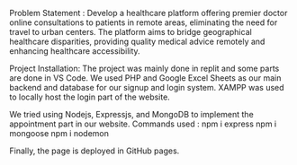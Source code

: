
   
Problem Statement :
Develop a healthcare platform offering premier doctor online consultations to patients in remote areas, eliminating the need for travel to urban centers. The platform aims to bridge geographical healthcare disparities, providing quality medical advice remotely and enhancing healthcare accessibility.

Project Installation:
The project was mainly done in replit and some parts are done in VS Code.
We used PHP and Google Excel Sheets as our main backend and database for our signup and login system.
XAMPP was used to locally host the login part of the website.

We tried using Nodejs, Expressjs, and MongoDB to implement the appointment part in our website.
Commands used :
npm i express
npm i mongoose
npm i nodemon

Finally, the page is deployed in GitHub pages.
